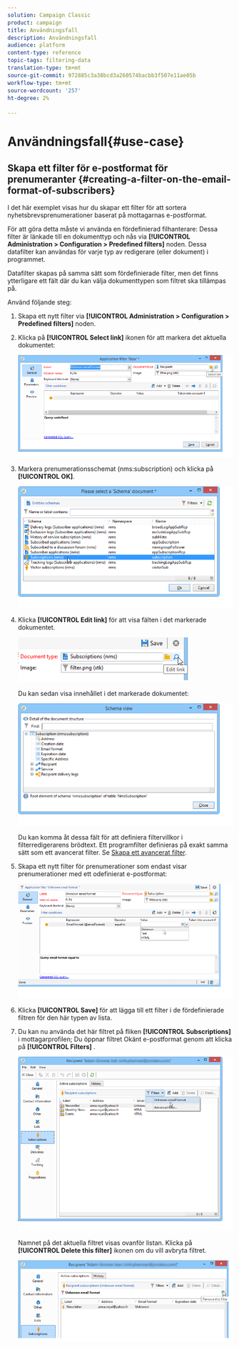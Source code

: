 ```yaml
---
solution: Campaign Classic
product: campaign
title: Användningsfall
description: Användningsfall
audience: platform
content-type: reference
topic-tags: filtering-data
translation-type: tm+mt
source-git-commit: 972885c3a38bcd3a260574bacbb3f507e11ae05b
workflow-type: tm+mt
source-wordcount: '257'
ht-degree: 2%

---
```



# Användningsfall{#use-case}

## Skapa ett filter för e-postformat för prenumeranter {#creating-a-filter-on-the-email-format-of-subscribers}

I det här exemplet visas hur du skapar ett filter för att sortera nyhetsbrevsprenumerationer baserat på mottagarnas e-postformat.

För att göra detta måste vi använda en fördefinierad filhanterare: Dessa filter är länkade till en dokumenttyp och nås via **[!UICONTROL Administration > Configuration > Predefined filters]** noden. Dessa datafilter kan användas för varje typ av redigerare (eller dokument) i programmet.

Datafilter skapas på samma sätt som fördefinierade filter, men det finns ytterligare ett fält där du kan välja dokumenttypen som filtret ska tillämpas på.

Använd följande steg:

1. Skapa ett nytt filter via **[!UICONTROL Administration > Configuration > Predefined filters]** noden.
1. Klicka på **[!UICONTROL Select link]** ikonen för att markera det aktuella dokumentet:

   ![](assets/s_ncs_user_filter_choose_schema.png)

1. Markera prenumerationsschemat (nms:subscription) och klicka på **[!UICONTROL OK]**.

   ![](assets/s_ncs_user_filter_select_schema.png)

1. Klicka **[!UICONTROL Edit link]** för att visa fälten i det markerade dokumentet.

   ![](assets/s_ncs_user_filter_edit_schema.png)

   Du kan sedan visa innehållet i det markerade dokumentet:

   ![](assets/s_ncs_user_filter_view_schema.png)

   Du kan komma åt dessa fält för att definiera filtervillkor i filterredigerarens brödtext. Ett programfilter definieras på exakt samma sätt som ett avancerat filter. Se [Skapa ett avancerat filter](../../platform/using/creating-filters.md#creating-an-advanced-filter).

1. Skapa ett nytt filter för prenumerationer som endast visar prenumerationer med ett odefinierat e-postformat:

   ![](assets/s_ncs_user_filter_parameters.png)

1. Klicka **[!UICONTROL Save]** för att lägga till ett filter i de fördefinierade filtren för den här typen av lista.
1. Du kan nu använda det här filtret på fliken **[!UICONTROL Subscriptions]** i mottagarprofilen; Du öppnar filtret Okänt e-postformat genom att klicka på **[!UICONTROL Filters]** .

   ![](assets/s_ncs_user_filter_on_events.png)

   Namnet på det aktuella filtret visas ovanför listan. Klicka på **[!UICONTROL Delete this filter]** ikonen om du vill avbryta filtret.

   ![](assets/s_ncs_user_filter_on_subscriptions.png)

